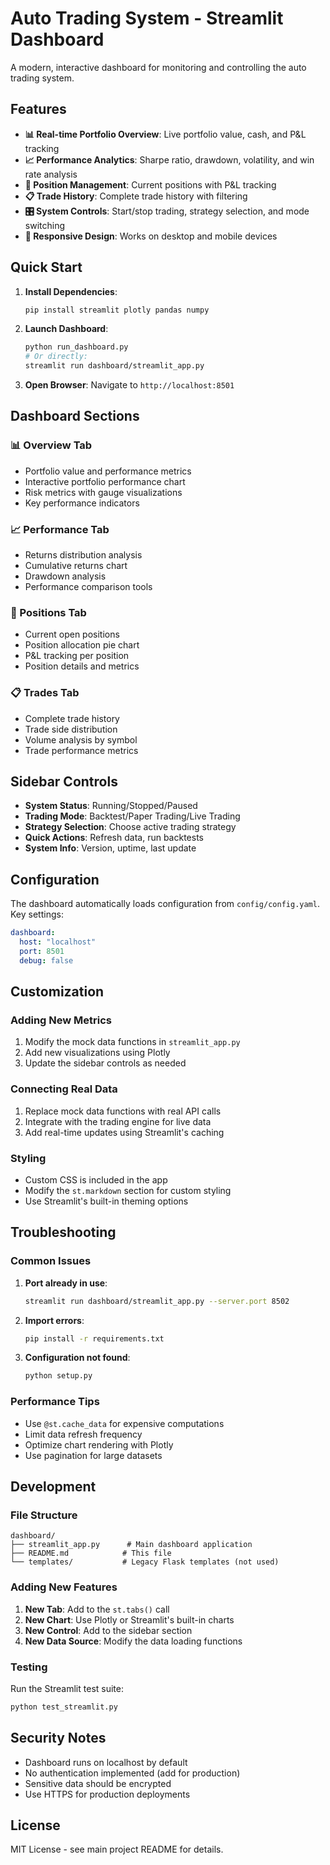 # Auto Trading System - Streamlit Dashboard

A modern, interactive dashboard for monitoring and controlling the auto trading system.

## Features

- **📊 Real-time Portfolio Overview**: Live portfolio value, cash, and P&L tracking
- **📈 Performance Analytics**: Sharpe ratio, drawdown, volatility, and win rate analysis
- **💼 Position Management**: Current positions with P&L tracking
- **📋 Trade History**: Complete trade history with filtering
- **🎛️ System Controls**: Start/stop trading, strategy selection, and mode switching
- **📱 Responsive Design**: Works on desktop and mobile devices

## Quick Start

1. **Install Dependencies**:
   ```bash
   pip install streamlit plotly pandas numpy
   ```

2. **Launch Dashboard**:
   ```bash
   python run_dashboard.py
   # Or directly:
   streamlit run dashboard/streamlit_app.py
   ```

3. **Open Browser**:
   Navigate to `http://localhost:8501`

## Dashboard Sections

### 📊 Overview Tab
- Portfolio value and performance metrics
- Interactive portfolio performance chart
- Risk metrics with gauge visualizations
- Key performance indicators

### 📈 Performance Tab
- Returns distribution analysis
- Cumulative returns chart
- Drawdown analysis
- Performance comparison tools

### 💼 Positions Tab
- Current open positions
- Position allocation pie chart
- P&L tracking per position
- Position details and metrics

### 📋 Trades Tab
- Complete trade history
- Trade side distribution
- Volume analysis by symbol
- Trade performance metrics

## Sidebar Controls

- **System Status**: Running/Stopped/Paused
- **Trading Mode**: Backtest/Paper Trading/Live Trading
- **Strategy Selection**: Choose active trading strategy
- **Quick Actions**: Refresh data, run backtests
- **System Info**: Version, uptime, last update

## Configuration

The dashboard automatically loads configuration from `config/config.yaml`. Key settings:

```yaml
dashboard:
  host: "localhost"
  port: 8501
  debug: false
```

## Customization

### Adding New Metrics
1. Modify the mock data functions in `streamlit_app.py`
2. Add new visualizations using Plotly
3. Update the sidebar controls as needed

### Connecting Real Data
1. Replace mock data functions with real API calls
2. Integrate with the trading engine for live data
3. Add real-time updates using Streamlit's caching

### Styling
- Custom CSS is included in the app
- Modify the `st.markdown` section for custom styling
- Use Streamlit's built-in theming options

## Troubleshooting

### Common Issues

1. **Port already in use**:
   ```bash
   streamlit run dashboard/streamlit_app.py --server.port 8502
   ```

2. **Import errors**:
   ```bash
   pip install -r requirements.txt
   ```

3. **Configuration not found**:
   ```bash
   python setup.py
   ```

### Performance Tips

- Use `@st.cache_data` for expensive computations
- Limit data refresh frequency
- Optimize chart rendering with Plotly
- Use pagination for large datasets

## Development

### File Structure
```
dashboard/
├── streamlit_app.py      # Main dashboard application
├── README.md            # This file
└── templates/           # Legacy Flask templates (not used)
```

### Adding New Features

1. **New Tab**: Add to the `st.tabs()` call
2. **New Chart**: Use Plotly or Streamlit's built-in charts
3. **New Control**: Add to the sidebar section
4. **New Data Source**: Modify the data loading functions

### Testing

Run the Streamlit test suite:
```bash
python test_streamlit.py
```

## Security Notes

- Dashboard runs on localhost by default
- No authentication implemented (add for production)
- Sensitive data should be encrypted
- Use HTTPS for production deployments

## License

MIT License - see main project README for details. 